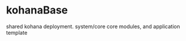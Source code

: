 kohanaBase
==========

shared kohana deployment. system/core core modules, and application template
